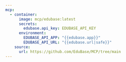 ```yaml
---
mcp:
  - container:
      image: mcp/edubase:latest
      secrets:
        edubase.api_key: EDUBASE_API_KEY
      environment:
        EDUBASE_API_APP: "{{edubase.app}}"
        EDUBASE_API_URL: "{{edubase.url|safe}}"
    source:
      url: https://github.com/EduBase/MCP/tree/main
---
```

